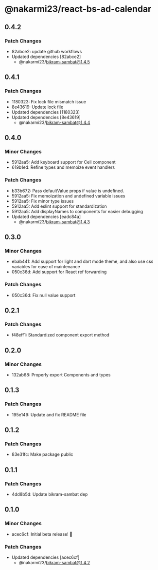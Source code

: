 # @nakarmi23/react-bs-ad-calendar

## 0.4.2

### Patch Changes

- 82abce2: update github workflows
- Updated dependencies [82abce2]
  - @nakarmi23/bikram-sambat@1.4.5

## 0.4.1

### Patch Changes

- 1180323: Fix lock file mismatch issue
- 8e43619: Update lock file
- Updated dependencies [1180323]
- Updated dependencies [8e43619]
  - @nakarmi23/bikram-sambat@1.4.4

## 0.4.0

### Minor Changes

- 5912aa5: Add keyboard support for Cell component
- 619b1ed: Refine types and memoize event handlers

### Patch Changes

- b33b672: Pass defaultValue props if value is undefined.
- 5912aa5: Fix memoization and undefined variable issues
- 5912aa5: Fix minor type issues
- 5912aa5: Add eslint support for standardization
- 5912aa5: Add displayNames to components for easier debugging
- Updated dependencies [eadc84a]
  - @nakarmi23/bikram-sambat@1.4.3

## 0.3.0

### Minor Changes

- ebab441: Add support for light and dart mode theme, and also use css variables for ease of maintenance
- 050c36d: Add support for React ref forwarding

### Patch Changes

- 050c36d: Fix null value support

## 0.2.1

### Patch Changes

- f48eff1: Standardized component export method

## 0.2.0

### Minor Changes

- 132ab68: Properly export Components and types

## 0.1.3

### Patch Changes

- 195e149: Update and fix README file

## 0.1.2

### Patch Changes

- 83e31fc: Make package public

## 0.1.1

### Patch Changes

- 4dd8b5d: Update bikram-sambat dep

## 0.1.0

### Minor Changes

- acec6cf: Initial beta release! 🎉

### Patch Changes

- Updated dependencies [acec6cf]
  - @nakarmi23/bikram-sambat@1.4.2
